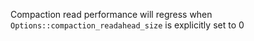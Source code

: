 Compaction read performance will regress when `Options::compaction_readahead_size` is explicitly set to 0
